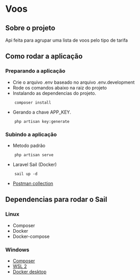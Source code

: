 # Voos

## Sobre o projeto
Api feita para agrupar uma lista de voos pelo tipo de tarifa

## Como rodar a aplicação
### Preparando a aplicação
- Crie o arquivo .env baseado no arquivo .env.development
- Rode os comandos abaixo na raiz do projeto
- Instalando as dependencias do projeto.
```
    composer install
```
- Gerando a chave APP_KEY.
```
    php artisan key:generate
```

### Subindo a aplicação
- Metodo padrão
```
    php artisan serve
```
- Laravel Sail (Docker)
```
    sail up -d
```

- [Postman collection](https://www.getpostman.com/collections/1cb840188e4db92b9602)

## Dependencias para rodar o Sail
### Linux
- Composer
- Docker
- Docker-compose
### Windows
- [Composer](https://getcomposer.org/Composer-Setup.exe)
- [WSL 2](https://docs.microsoft.com/pt-br/windows/wsl/install-win10)
- [Docker desktop](https://hub.docker.com/editions/community/docker-ce-desktop-windows)